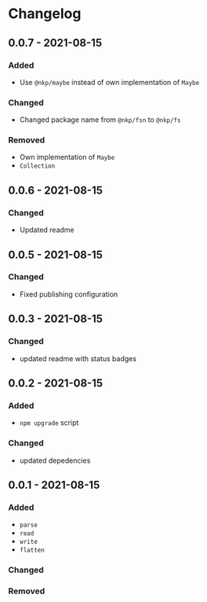 # Changelog

## 0.0.7 - 2021-08-15

### Added

- Use `@nkp/maybe` instead of own implementation of `Maybe`

### Changed

- Changed package name from `@nkp/fsn` to `@nkp/fs`

### Removed

- Own implementation of `Maybe`
- `Collection`

## 0.0.6 - 2021-08-15

### Changed

- Updated readme

## 0.0.5 - 2021-08-15

### Changed

- Fixed publishing configuration

## 0.0.3 - 2021-08-15

### Changed

- updated readme with status badges

## 0.0.2 - 2021-08-15

### Added

- `npm upgrade` script

### Changed

- updated depedencies

## 0.0.1 - 2021-08-15

### Added

- `parse`
- `read`
- `write`
- `flatten`

### Changed

### Removed
